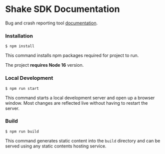 # Shake SDK Documentation

Bug and crash reporting tool [documentation](https://docs.shakebugs.com/docs/).

### Installation

```
$ npm install
```

This command installs npm packages required for project to run.

The project **requires Node 16** version.

### Local Development

```
$ npm run start
```

This command starts a local development server and open up a browser window. Most changes are reflected live without having to restart the server.

### Build

```
$ npm run build
```

This command generates static content into the `build` directory and can be served using any static contents hosting service.
